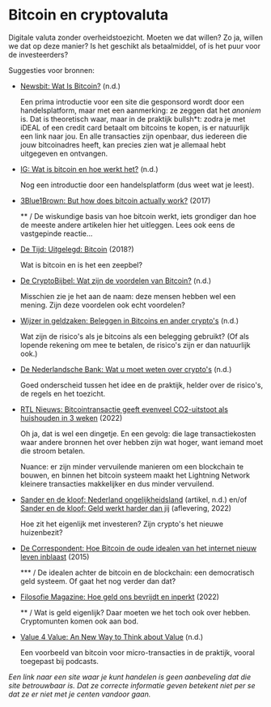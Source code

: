 # Bitcoin en cryptovaluta

Digitale valuta zonder overheidstoezicht. Moeten we dat willen? Zo ja, willen we dat op deze manier? Is het geschikt als betaalmiddel, of is het puur voor de investeerders?

Suggesties voor bronnen:

- [Newsbit: Wat Is Bitcoin?](https://newsbit.nl/over-cryptocurrency/wat-is-bitcoin/) (n.d.)

  Een prima introductie voor een site die gesponsord wordt door een handelsplatform, maar met een aanmerking: ze zeggen dat het *anoniem* is. Dat is theoretisch waar, maar in de praktijk bullsh\*t: zodra je met iDEAL of een credit card betaalt om bitcoins te kopen, is er natuurlijk een link naar jou. En alle transacties zijn openbaar, dus iedereen die jouw bitcoinadres heeft, kan precies zien wat je allemaal hebt uitgegeven en ontvangen.

- [IG: Wat is bitcoin en hoe werkt het?](https://www.ig.com/nl/bitcoin-btc/wat-is-bitcoin) (n.d.)

  Nog een introductie door een handelsplatform (dus weet wat je leest).

- [3Blue1Brown: But how does bitcoin actually work?](https://www.youtube.com/watch?v=bBC-nXj3Ng4) (2017)

  \*\* / De wiskundige basis van hoe bitcoin werkt, iets grondiger dan hoe de meeste andere artikelen hier het uitleggen. Lees ook eens de vastgepinde reactie...

- [De Tijd: Uitgelegd: Bitcoin](https://www.ig.com/nl/bitcoin-btc/wat-is-bitcoin) (2018?)

  Wat is bitcoin en is het een zeepbel?

- [De CryptoBijbel: Wat zijn de voordelen van Bitcoin?](https://cryptobijbel.be/voordelen-van-bitcoin/) (n.d.)

  Misschien zie je het aan de naam: deze mensen hebben wel een mening. Zijn deze voordelen ook echt voordelen?

- [Wijzer in geldzaken: Beleggen in Bitcoins en ander crypto's](https://www.wijzeringeldzaken.nl/Beleggen/beleggen-in-bitcoins-en-ander-cryptogeld/) (n.d.)

  Wat zijn de risico's als je bitcoins als een belegging gebruikt? (Of als lopende rekening om mee te betalen, de risico's zijn er dan natuurlijk ook.)

- [De Nederlandsche Bank: Wat u moet weten over crypto's](https://www.dnb.nl/betrouwbare-financiele-sector/wat-u-moet-weten-over-crypto-s/) (n.d.)

  Goed onderscheid tussen het idee en de praktijk, helder over de risico's, de regels en het toezicht.

- [RTL Nieuws: Bitcointransactie geeft evenveel CO2-uitstoot als huishouden in 3 weken](https://www.rtl.nl/economie/cryptocurrency/artikel/5280698/bitcoin-uitstoot-co2-milieu-duurzaam-crypto-dnb?redirect=rtlnieuws) (2022)

  Oh ja, dat is wel een dingetje. En een gevolg: die lage transactiekosten waar andere bronnen het over hebben zijn wat hoger, want iemand moet die stroom betalen.
  
  Nuance: er zijn minder vervuilende manieren om een blockchain te bouwen, en binnen het bitcoin systeem maakt het Lightning Network kleinere transacties makkelijker en dus minder vervuilend.

- [Sander en de kloof: Nederland ongelijkheidsland](https://www.vpro.nl/programmas/sander-en-de-kloof/nederland-ongelijkheidsland.html) (artikel, n.d.) en/of [Sander en de kloof: Geld werkt harder dan jij](https://npo.nl/start/serie/sander-en-de-kloof/seizoen-1_1/geld-werkt-harder-dan-jij/afspelen) (aflevering, 2022)

  Hoe zit het eigenlijk met investeren? Zijn crypto's het nieuwe huizenbezit?

- [De Correspondent: Hoe Bitcoin de oude idealen van het internet nieuw leven inblaast](https://decorrespondent.nl/70/hoe-bitcoin-de-oude-idealen-van-het-internet-nieuw-leven-inblaast/bc6e7052-37c0-0f56-3fea-d2a330daf8f6) (2015)

  \*\*\* / De idealen achter de bitcoin en de blockchain: een democratisch geld systeem. Of gaat het nog verder dan dat?

- [Filosofie Magazine: Hoe geld ons bevrijdt en inperkt](https://www.filosofie.nl/hoe-geld-ons-bevrijdt-en-inperkt/) (2022)

  \*\* / Wat is geld eigenlijk? Daar moeten we het toch ook over hebben. Cryptomunten komen ook aan bod.

- [Value 4 Value: An New Way to Think about Value](https://value4value.info/) (n.d.)

  Een voorbeeld van bitcoin voor micro-transacties in de praktijk, vooral toegepast bij podcasts.

*Een link naar een site waar je kunt handelen is geen aanbeveling dat die site betrouwbaar is. Dat ze correcte informatie geven betekent niet per se dat ze er niet met je centen vandoor gaan.*
